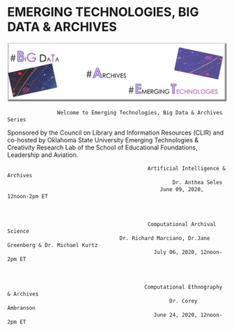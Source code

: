 # EMERGING TECHNOLOGIES, BIG DATA & ARCHIVES 
![Image with writings. big dada archives and emerging technologies!](/CLIR.jpg)
                    
                    Welcome to Emerging Technologies, Big Data & Archives Series 

Sponsored by the Council on Library and  Information Resources (CLIR) and co-hosted by Oklahoma State University Emerging Technologies &  Creativity Research Lab of the School of Educational Foundations, Leadership and Aviation. 



                                                 Artificial Intelligence & Archives 
                                                         Dr. Anthea Seles
                                                     June 09, 2020, 12noon-2pm ET
                                
                                
                                
                                                 Computational Archival Science
                                        Dr. Richard Marciano, Dr.Jane Greenberg & Dr. Michael Kurtz
                                                   July 06, 2020, 12noon-2pm ET
                                
                                
                                
                                                Computational Ethnography & Archives
                                                        Dr. Corey Ambranson
                                                   June 24, 2020, 12noon-2pm ET
 
                            


